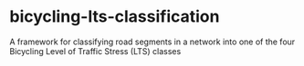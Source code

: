 # bicycling-lts-classification
A framework for classifying road segments in a network into one of the four Bicycling Level of Traffic Stress (LTS) classes
